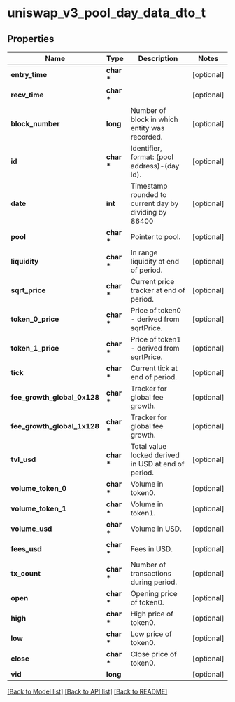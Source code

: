 # uniswap_v3_pool_day_data_dto_t

## Properties
Name | Type | Description | Notes
------------ | ------------- | ------------- | -------------
**entry_time** | **char \*** |  | [optional] 
**recv_time** | **char \*** |  | [optional] 
**block_number** | **long** | Number of block in which entity was recorded. | [optional] 
**id** | **char \*** | Identifier, format: (pool address)-(day id). | [optional] 
**date** | **int** | Timestamp rounded to current day by dividing by 86400 | [optional] 
**pool** | **char \*** | Pointer to pool. | [optional] 
**liquidity** | **char \*** | In range liquidity at end of period. | [optional] 
**sqrt_price** | **char \*** | Current price tracker at end of period. | [optional] 
**token_0_price** | **char \*** | Price of token0 - derived from sqrtPrice. | [optional] 
**token_1_price** | **char \*** | Price of token1 - derived from sqrtPrice. | [optional] 
**tick** | **char \*** | Current tick at end of period. | [optional] 
**fee_growth_global_0x128** | **char \*** | Tracker for global fee growth. | [optional] 
**fee_growth_global_1x128** | **char \*** | Tracker for global fee growth. | [optional] 
**tvl_usd** | **char \*** | Total value locked derived in USD at end of period. | [optional] 
**volume_token_0** | **char \*** | Volume in token0. | [optional] 
**volume_token_1** | **char \*** | Volume in token1. | [optional] 
**volume_usd** | **char \*** | Volume in USD. | [optional] 
**fees_usd** | **char \*** | Fees in USD. | [optional] 
**tx_count** | **char \*** | Number of transactions during period. | [optional] 
**open** | **char \*** | Opening price of token0. | [optional] 
**high** | **char \*** | High price of token0. | [optional] 
**low** | **char \*** | Low price of token0. | [optional] 
**close** | **char \*** | Close price of token0. | [optional] 
**vid** | **long** |  | [optional] 

[[Back to Model list]](../README.md#documentation-for-models) [[Back to API list]](../README.md#documentation-for-api-endpoints) [[Back to README]](../README.md)


